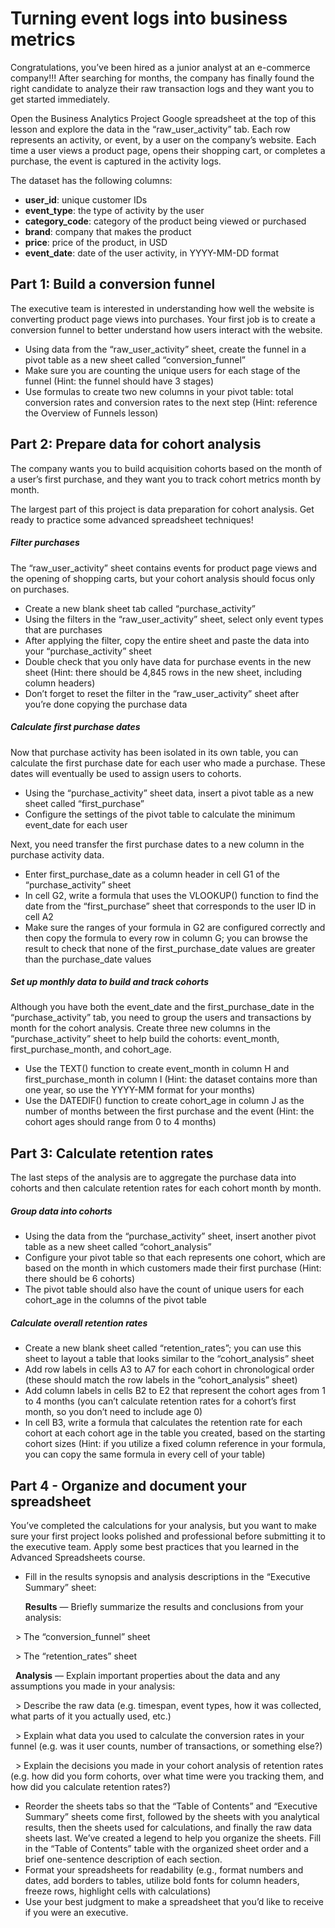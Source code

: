 # **Turning event logs into business metrics** 



Congratulations, you’ve been hired as a junior analyst at an e-commerce company!!! After searching for months, the company has finally found the right candidate to analyze their raw transaction logs and they want you to get started immediately.



Open the Business Analytics Project Google spreadsheet at the top of this lesson and explore the data in the “raw\_user\_activity” tab. Each row represents an activity, or event, by a user on the company’s website. Each time a user views a product page, opens their shopping cart, or completes a purchase, the event is captured in the activity logs. 



The dataset has the following columns: 



* **user\_id**: unique customer IDs 
* **event\_type**: the type of activity by the user 
* **category\_code**: category of the product being viewed or purchased 
* **brand**: company that makes the product 
* **price**: price of the product, in USD 
* **event\_date**: date of the user activity, in YYYY-MM-DD format 



## Part 1: Build a conversion funnel 



The executive team is interested in understanding how well the website is converting product page views into purchases. Your first job is to create a conversion funnel to better understand how users interact with the website. 



* Using data from the “raw\_user\_activity” sheet, create the funnel in a pivot table as a new sheet called “conversion\_funnel” 
* Make sure you are counting the unique users for each stage of the funnel (Hint: the funnel should have 3 stages) 
* Use formulas to create two new columns in your pivot table: total conversion rates and conversion rates to the next step (Hint: reference the Overview of Funnels lesson) 



## Part 2: Prepare data for cohort analysis 



The company wants you to build acquisition cohorts based on the month of a user’s first purchase, and they want you to track cohort metrics month by month. 



The largest part of this project is data preparation for cohort analysis. Get ready to practice some advanced spreadsheet techniques! 



##### Filter purchases 



The “raw\_user\_activity” sheet contains events for product page views and the opening of shopping carts, but your cohort analysis should focus only on purchases. 



* Create a new blank sheet tab called “purchase\_activity” 
* Using the filters in the “raw\_user\_activity” sheet, select only event types that are purchases 
* After applying the filter, copy the entire sheet and paste the data into your “purchase\_activity” sheet
* Double check that you only have data for purchase events in the new sheet (Hint: there should be 4,845 rows in the new sheet, including column headers) 
* Don’t forget to reset the filter in the “raw\_user\_activity” sheet after you’re done copying the purchase data 



##### Calculate first purchase dates 



Now that purchase activity has been isolated in its own table, you can calculate the first purchase date for each user who made a purchase. These dates will eventually be used to assign users to cohorts. 



* Using the “purchase\_activity” sheet data, insert a pivot table as a new sheet called “first\_purchase” 
* Configure the settings of the pivot table to calculate the minimum event\_date for each user 



Next, you need transfer the first purchase dates to a new column in the purchase activity data. 



* Enter first\_purchase\_date as a column header in cell G1 of the “purchase\_activity” sheet 
* In cell G2, write a formula that uses the VLOOKUP() function to find the date from the “first\_purchase” sheet that corresponds to the user ID in cell A2 
* Make sure the ranges of your formula in G2 are configured correctly and then copy the formula to every row in column G; you can browse the result to check that none of the first\_purchase\_date values are greater than the purchase\_date values 



##### Set up monthly data to build and track cohorts 



Although you have both the event\_date and the first\_purchase\_date in the “purchase\_activity” tab, you need to group the users and transactions by month for the cohort analysis. Create three new columns in the “purchase\_activity” sheet to help build the cohorts: event\_month, first\_purchase\_month, and cohort\_age. 



* Use the TEXT() function to create event\_month in column H and first\_purchase\_month in column I (Hint: the dataset contains more than one year, so use the YYYY-MM format for your months) 
* Use the DATEDIF() function to create cohort\_age in column J as the number of months between the first purchase and the event (Hint: the cohort ages should range from 0 to 4 months) 



## Part 3: Calculate retention rates 



The last steps of the analysis are to aggregate the purchase data into cohorts and then calculate retention rates for each cohort month by month. 



##### Group data into cohorts 



* Using the data from the “purchase\_activity” sheet, insert another pivot table as a new sheet called “cohort\_analysis” 
* Configure your pivot table so that each represents one cohort, which are based on the month in which customers made their first purchase (Hint: there should be 6 cohorts) 
* The pivot table should also have the count of unique users for each cohort\_age in the columns of the pivot table 



##### Calculate overall retention rates 



* Create a new blank sheet called “retention\_rates”; you can use this sheet to layout a table that looks similar to the “cohort\_analysis” sheet 
* Add row labels in cells A3 to A7 for each cohort in chronological order (these should match the row labels in the “cohort\_analysis” sheet) 
* Add column labels in cells B2 to E2 that represent the cohort ages from 1 to 4 months (you can’t calculate retention rates for a cohort’s first month, so you don’t need to include age 0) 
* In cell B3, write a formula that calculates the retention rate for each cohort at each cohort age in the table you created, based on the starting cohort sizes (Hint: if you utilize a fixed column reference in your formula, you can copy the same formula in every cell of your table) 



## Part 4 - Organize and document your spreadsheet 



You’ve completed the calculations for your analysis, but you want to make sure your first project looks polished and professional before submitting it to the executive team. Apply some best practices that you learned in the Advanced Spreadsheets course. 



* Fill in the results synopsis and analysis descriptions in the “Executive Summary” sheet: 



	**Results** — Briefly summarize the results and conclusions from your analysis: 



&nbsp;		> The “conversion\_funnel” sheet 

&nbsp;		> The “retention\_rates” sheet 



&nbsp;	**Analysis** — Explain important properties about the data and any assumptions you made in your analysis: 



&nbsp;		> Describe the raw data (e.g. timespan, event types, how it was collected, what parts of it you actually used, etc.) 

&nbsp;		> Explain what data you used to calculate the conversion rates in your funnel (e.g. was it user counts, number of transactions, or something else?) 

&nbsp;		> Explain the decisions you made in your cohort analysis of retention rates (e.g. how did you form cohorts, over what time were you tracking them, and how did you 			calculate retention rates?) 



* Reorder the sheets tabs so that the “Table of Contents” and “Executive Summary” sheets come first, followed by the sheets with you analytical results, then the sheets used for calculations, and finally the raw data sheets last. We’ve created a legend to help you organize the sheets. Fill in the “Table of Contents” table with the organized sheet order and a brief one-sentence description of each section. 
* Format your spreadsheets for readability (e.g., format numbers and dates, add borders to tables, utilize bold fonts for column headers, freeze rows, highlight cells with calculations) 
* Use your best judgment to make a spreadsheet that you’d like to receive if you were an executive. 

